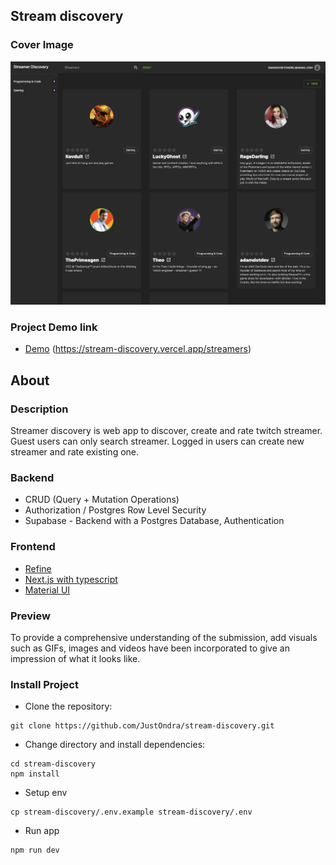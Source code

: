 ## Stream discovery

### Cover Image

[![cover-image](./assets/app.png)]()

### Project Demo link

- [Demo](https://stream-discovery.vercel.app/streamers)
  (https://stream-discovery.vercel.app/streamers)

## About

### Description

Streamer discovery is web app to discover, create and rate twitch streamer. Guest users can only search streamer.
Logged in users can create new streamer and rate existing one.

### Backend

- CRUD (Query + Mutation Operations)
- Authorization / Postgres Row Level Security
- Supabase - Backend with a Postgres Database, Authentication

### Frontend

- [Refine](https://refine.dev/)
- [Next.js with typescript](https://nextjs.org/)
- [Material UI](https://mui.com/)

### Preview

To provide a comprehensive understanding of the submission, add visuals such as GIFs, images and videos have been incorporated to give an impression of what it looks like.

### Install Project

- Clone the repository:

```
git clone https://github.com/JustOndra/stream-discovery.git
```

- Change directory and install dependencies:

```
cd stream-discovery
npm install
```

- Setup env

```
cp stream-discovery/.env.example stream-discovery/.env
```

- Run app

```
npm run dev
```
